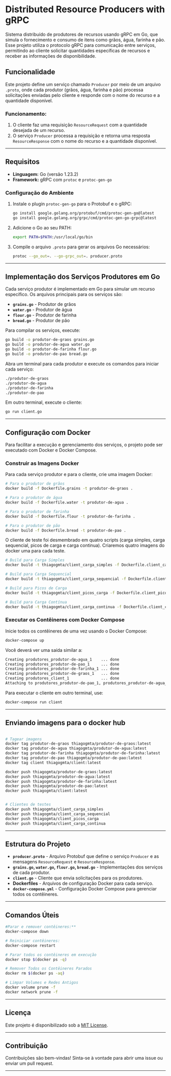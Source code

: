 
# Distributed Resource Producers with gRPC

Sistema distribuído de produtores de recursos usando gRPC em Go, que simula o fornecimento e consumo de itens como grãos, água, farinha e pão. Esse projeto utiliza o protocolo gRPC para comunicação entre serviços, permitindo ao cliente solicitar quantidades específicas de recursos e receber as informações de disponibilidade.

## Funcionalidade

Este projeto define um serviço chamado `Producer` por meio de um arquivo `.proto`, onde cada produtor (grãos, água, farinha e pão) processa solicitações enviadas pelo cliente e responde com o nome do recurso e a quantidade disponível.

### Funcionamento:

1. O cliente faz uma requisição `ResourceRequest` com a quantidade desejada de um recurso.
2. O serviço `Producer` processa a requisição e retorna uma resposta `ResourceResponse` com o nome do recurso e a quantidade disponível.

---

## Requisitos

- **Linguagem:** Go (versão 1.23.2)
- **Framework:** gRPC com `protoc` e `protoc-gen-go`

### Configuração do Ambiente

1. Instale o plugin `protoc-gen-go` para o Protobuf e o gRPC:

   ```bash
   go install google.golang.org/protobuf/cmd/protoc-gen-go@latest
   go install google.golang.org/grpc/cmd/protoc-gen-go-grpc@latest
   ```

2. Adicione o Go ao seu PATH:

   ```bash
   export PATH=$PATH:/usr/local/go/bin
   ```

3. Compile o arquivo `.proto` para gerar os arquivos Go necessários:

   ```bash
   protoc --go_out=. --go-grpc_out=. producer.proto
   ```

---

## Implementação dos Serviços Produtores em Go

Cada serviço produtor é implementado em Go para simular um recurso específico. Os arquivos principais para os serviços são:

- **`grains.go`** - Produtor de grãos
- **`water.go`** - Produtor de água
- **`flour.go`** - Produtor de farinha
- **`bread.go`** - Produtor de pão

Para compilar os serviços, execute:

```bash
go build -o produtor-de-graos grains.go
go build -o produtor-de-agua water.go
go build -o produtor-de-farinha flour.go
go build -o produtor-de-pao bread.go
```

Abra um terminal para cada produtor e execute os comandos para iniciar cada serviço:

```bash
./produtor-de-graos
./produtor-de-agua
./produtor-de-farinha
./produtor-de-pao
```

Em outro terminal, execute o cliente:

```bash
go run client.go
```

---

## Configuração com Docker

Para facilitar a execução e gerenciamento dos serviços, o projeto pode ser executado com Docker e Docker Compose.

### Construir as Imagens Docker

Para cada serviço produtor e para o cliente, crie uma imagem Docker:

```bash
# Para o produtor de grãos
docker build -f Dockerfile.grains -t produtor-de-graos .

# Para o produtor de água
docker build -f Dockerfile.water -t produtor-de-agua .

# Para o produtor de farinha
docker build -f Dockerfile.flour -t produtor-de-farinha .

# Para o produtor de pão
docker build -f Dockerfile.bread -t produtor-de-pao .
```

O cliente de teste foi desmembrado em quatro scripts (carga simples, carga sequencial, picos de carga e carga continua). Criaremos quatro imagens do docker uma para cada teste.

```bash
# Build para Carga Simples
docker build -t thiagogmta/client_carga_simples -f Dockerfile.client_carga_simples .

# Build para Carga Sequencial
docker build -t thiagogmta/client_carga_sequencial -f Dockerfile.client_carga_sequencial .

# Build para Picos de Carga
docker build -t thiagogmta/client_picos_carga -f Dockerfile.client_picos_carga .

# Build para Carga Contínua
docker build -t thiagogmta/client_carga_continua -f Dockerfile.client_carga_continua .
```



### Executar os Contêineres com Docker Compose

Inicie todos os contêineres de uma vez usando o Docker Compose:

```bash
docker-compose up
```

Você deverá ver uma saída similar a:

```bash
Creating produtores_produtor-de-agua_1    ... done
Creating produtores_produtor-de-pao_1     ... done
Creating produtores_produtor-de-farinha_1 ... done
Creating produtores_produtor-de-graos_1   ... done
Creating produtores_client_1              ... done
Attaching to produtores_produtor-de-pao_1, produtores_produtor-de-agua_1, produtores_produtor-de-graos_1, produtores_produtor-de-farinha_1, produtores_client_1
```

Para executar o cliente em outro terminal, use:

```bash
docker-compose run client
```

---

## Enviando imagens para o docker hub

```bash

# Tagear imagens
docker tag produtor-de-graos thiagogmta/produtor-de-graos:latest
docker tag produtor-de-agua thiagogmta/produtor-de-agua:latest
docker tag produtor-de-farinha thiagogmta/produtor-de-farinha:latest
docker tag produtor-de-pao thiagogmta/produtor-de-pao:latest
docker tag client thiagogmta/client:latest

docker push thiagogmta/produtor-de-graos:latest
docker push thiagogmta/produtor-de-agua:latest
docker push thiagogmta/produtor-de-farinha:latest
docker push thiagogmta/produtor-de-pao:latest
docker push thiagogmta/client:latest


# Clientes de testes
docker push thiagogmta/client_carga_simples
docker push thiagogmta/client_carga_sequencial
docker push thiagogmta/client_picos_carga
docker push thiagogmta/client_carga_continua

```


---

## Estrutura do Projeto

- **`producer.proto`** - Arquivo Protobuf que define o serviço `Producer` e as mensagens `ResourceRequest` e `ResourceResponse`.
- **`grains.go`, `water.go`, `flour.go`, `bread.go`** - Implementações dos serviços de cada produtor.
- **`client.go`** - Cliente que envia solicitações para os produtores.
- **Dockerfiles** - Arquivos de configuração Docker para cada serviço.
- **`docker-compose.yml`** - Configuração Docker Compose para gerenciar todos os contêineres.

---

## Comandos Úteis

```bash
#Parar e remover contêineres:**
docker-compose down

# Reiniciar contêineres:
docker-compose restart

# Parar todos os contêineres em execução
docker stop $(docker ps -q)

# Remover Todos os Contêineres Parados
docker rm $(docker ps -aq)

# Limpar Volumes e Redes Antigos
docker volume prune -f
docker network prune -f

```

---

## Licença

Este projeto é disponibilizado sob a [MIT License](LICENSE).

---

## Contribuição

Contribuições são bem-vindas! Sinta-se à vontade para abrir uma issue ou enviar um pull request.

---
